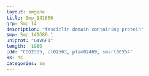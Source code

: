```yaml
---
layout: smgene
title: Smp_141680
grp: Smp_14
description: "fasciclin domain containing protein"
smp: Smp_141680.1
uniprot: "G4V6F1"
length:  1980
cdd: "COG2335, cl02663, pfam02469, smart00554"
kk: ns
categories: sm
---
```

